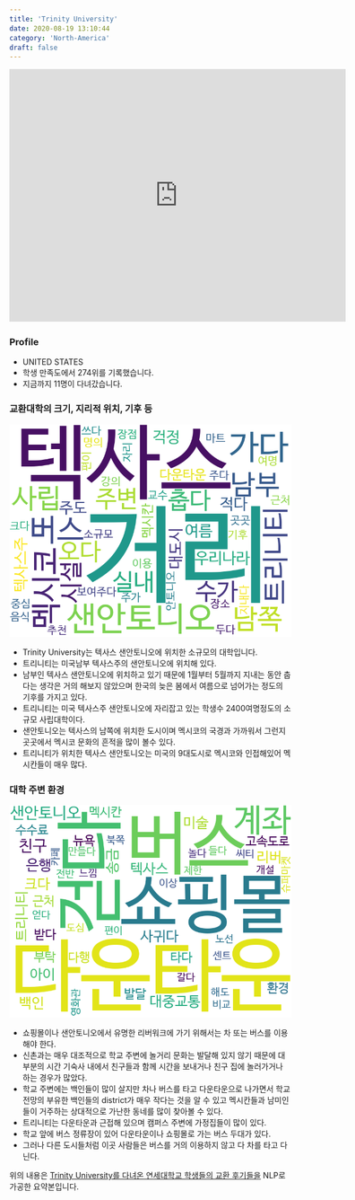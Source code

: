 ```yaml
---
title: 'Trinity University'
date: 2020-08-19 13:10:44
category: 'North-America'
draft: false
---
```


<iframe
width="600"
height="450"
frameborder="0" style="border:0"
src="https://www.google.com/maps/embed/v1/place?key=AIzaSyC9e1AME-pVmWC4hBpFdu5S4dKzyepa3HQ&q=Trinity+University&center=29.4618396,-98.48331209999999&zoom=14" allowfullscreen>
</iframe>

### Profile

* UNITED STATES
* 학생 만족도에서 274위를 기록했습니다.
* 지금까지 11명이 다녀갔습니다. 

### 교환대학의 크기, 지리적 위치, 기후 등

![gen_info-WordCloud](../univ_wordclouds_okt/gen_info/US000181_gen_info_okt.png)

* Trinity University는 텍사스 샌안토니오에 위치한 소규모의 대학입니다.
* 트리니티는 미국남부 텍사스주의 샌안토니오에 위치해 있다.
* 남부인 텍사스 샌안토니오에 위치하고 있기 때문에 1월부터 5월까지 지내는 동안 춥다는 생각은 거의 해보지 않았으며 한국의 늦은 봄에서 여름으로 넘어가는 정도의 기후를 가지고 있다.
* 트리니티는 미국 텍사스주 샌안토니오에 자리잡고 있는 학생수 2400여명정도의 소규모 사립대학이다.
* 샌안토니오는 텍사스의 남쪽에 위치한 도시이며 멕시코의 국경과 가까워서 그런지 곳곳에서 멕시코 문화의 흔적을 많이 볼수 있다.
* 트리니티가 위치한 텍사스 샌안토니오는 미국의 9대도시로 멕시코와 인접해있어 멕시칸들이 매우 많다.


### 대학 주변 환경

![env_info-WordCloud](../univ_wordclouds_okt/env_info/US000181_env_info_okt.png)

* 쇼핑몰이나 샌안토니오에서 유명한 리버워크에 가기 위해서는 차 또는 버스를 이용해야 한다.
* 신촌과는 매우 대조적으로 학교 주변에 놀거리 문화는 발달해 있지 않기 때문에 대부분의 시간 기숙사 내에서 친구들과 함께 시간을 보내거나 친구 집에 놀러가거나 하는 경우가 많았다.
* 학교 주변에는 백인들이 많이 살지만 차나 버스를 타고 다운타운으로 나가면서 학교전망의 부유한 백인들의 district가 매우 작다는 것을 알 수 있고 멕시칸들과 남미인들이 거주하는 상대적으로 가난한 동네를 많이 찾아볼 수 있다.
* 트리니티는 다운타운과 근접해 있으며 캠퍼스 주변에 가정집들이 많이 있다.
* 학교 앞에 버스 정류장이 있어 다운타운이나 쇼핑몰로 가는 버스 두대가 있다.
* 그러나 다른 도시들처럼 이곳 사람들은 버스를 거의 이용하지 않고 다 차를 타고 다닌다.


위의 내용은 [Trinity University를 다녀온 연세대학교 학생들의 교환 후기들을](http://oia.yonsei.ac.kr/partner/expReport.asp?ucode=US000181&bgbn=A) NLP로 가공한 요약본입니다. 
